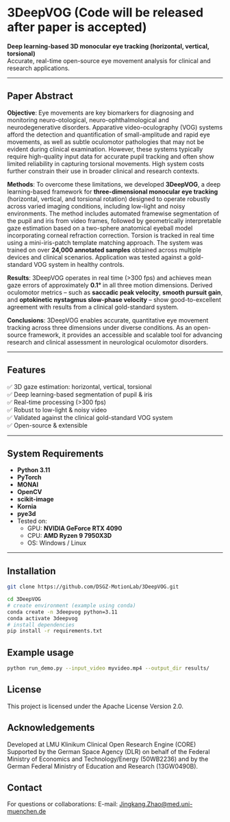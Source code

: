 # 3DeepVOG (Code will be released after paper is accepted) 

**Deep learning-based 3D monocular eye tracking (horizontal, vertical, torsional)**  
Accurate, real-time open-source eye movement analysis for clinical and research applications.

---

## Paper Abstract

**Objective**: Eye movements are key biomarkers for diagnosing and monitoring neuro-otological, neuro-ophthalmological and neurodegenerative disorders. Apparative video-oculography (VOG) systems afford the detection and quantification of small-amplitude and rapid eye movements, as well as subtle oculomotor pathologies that may not be evident during clinical examination. However, these systems typically require high-quality input data for accurate pupil tracking and often show limited reliability in capturing torsional movements. High system costs further constrain their use in broader clinical and research contexts.

**Methods**: To overcome these limitations, we developed **3DeepVOG**, a deep learning-based framework for **three-dimensional monocular eye tracking** (horizontal, vertical, and torsional rotation) designed to operate robustly across varied imaging conditions, including low-light and noisy environments. The method includes automated framewise segmentation of the pupil and iris from video frames, followed by geometrically interpretable gaze estimation based on a two-sphere anatomical eyeball model incorporating corneal refraction correction. Torsion is tracked in real time using a mini-iris-patch template matching approach. The system was trained on over **24,000 annotated samples** obtained across multiple devices and clinical scenarios. Application was tested against a gold-standard VOG system in healthy controls.

**Results**: 3DeepVOG operates in real time (>300 fps) and achieves mean gaze errors of approximately **0.1°** in all three motion dimensions. Derived oculomotor metrics – such as **saccadic peak velocity**, **smooth pursuit gain**, and **optokinetic nystagmus slow-phase velocity** – show good-to-excellent agreement with results from a clinical gold-standard system.

**Conclusions**: 3DeepVOG enables accurate, quantitative eye movement tracking across three dimensions under diverse conditions. As an open-source framework, it provides an accessible and scalable tool for advancing research and clinical assessment in neurological oculomotor disorders.

---

## Features

✅ 3D gaze estimation: horizontal, vertical, torsional  
✅ Deep learning-based segmentation of pupil & iris  
✅ Real-time processing (>300 fps)  
✅ Robust to low-light & noisy video  
✅ Validated against the clinical gold-standard VOG system  
✅ Open-source & extensible  

---

## System Requirements

- **Python 3.11**
- **PyTorch**
- **MONAI**
- **OpenCV**
- **scikit-image**
- **Kornia**
- **pye3d**
- Tested on:  
  - GPU: **NVIDIA GeForce RTX 4090**  
  - CPU: **AMD Ryzen 9 7950X3D**  
  - OS: Windows / Linux  

---

## Installation

```bash
git clone https://github.com/DSGZ-MotionLab/3DeepVOG.git

cd 3DeepVOG
# create environment (example using conda)
conda create -n 3deepvog python=3.11
conda activate 3deepvog
# install dependencies
pip install -r requirements.txt
```

## Example usage
```bash
python run_demo.py --input_video myvideo.mp4 --output_dir results/
```

## License
This project is licensed under the Apache License Version 2.0.

## Acknowledgements
Developed at LMU Klinikum
Clinical Open Research Engine (CORE)
Supported by the German Space Agency (DLR) on behalf of the Federal Ministry of Economics and Technology/Energy (50WB2236) and by the German Federal Ministry of Education and Research (13GW0490B).


## Contact
For questions or collaborations:
E-mail: Jingkang.Zhao@med.uni-muenchen.de
